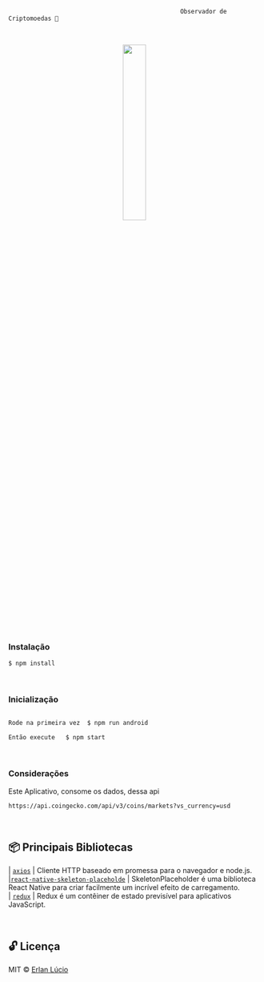                                                     Observador de Criptomoedas 🤔

<br>

<p align="center">
<img src="https://user-images.githubusercontent.com/47280551/77914688-b06a1c80-726c-11ea-987a-413eacb269c8.gif" width="30%"/>
<br>

### Instalação

```bash
$ npm install
```

<br>

### Inicialização

```bash

Rode na primeira vez  $ npm run android

Então execute   $ npm start
```

<br>

### Considerações

Este Aplicativo, consome os dados, dessa api

```bash
https://api.coingecko.com/api/v3/coins/markets?vs_currency=usd
```

<br>

## 📦 Principais Bibliotecas

| [`axios`](https://www.npmjs.com/package/axios) | Cliente HTTP baseado em promessa para o navegador e node.js.<br>
|[`react-native-skeleton-placeholde`](https://www.npmjs.com/package/react-native-skeleton-placeholder) | SkeletonPlaceholder é uma biblioteca React Native para criar facilmente um incrível efeito de carregamento.<br>
| [`redux`](https://www.npmjs.com/package/redux) | Redux é um contêiner de estado previsível para aplicativos JavaScript.

<br>

## 🔓 Licença

MIT © [Erlan Lúcio](https://br.linkedin.com/in/erlan-lucio)
